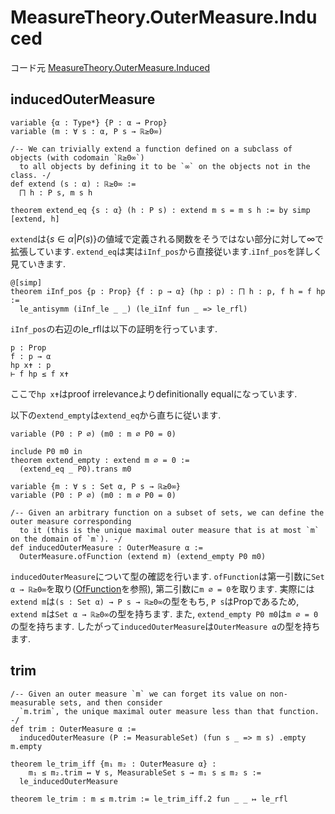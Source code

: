 MeasureTheory.OuterMeasure.Induced
============================================

コード元
[MeasureTheory.OuterMeasure.Induced](https://leanprover-community.github.io/mathlib4_docs/Mathlib/MeasureTheory/OuterMeasure/Induced.html)

## inducedOuterMeasure

``` lean4
variable {α : Type*} {P : α → Prop}
variable (m : ∀ s : α, P s → ℝ≥0∞)

/-- We can trivially extend a function defined on a subclass of objects (with codomain `ℝ≥0∞`)
  to all objects by defining it to be `∞` on the objects not in the class. -/
def extend (s : α) : ℝ≥0∞ :=
  ⨅ h : P s, m s h

theorem extend_eq {s : α} (h : P s) : extend m s = m s h := by simp [extend, h]
```
`extend`は$\{s ∈ α | P (s)\}$の値域で定義される関数をそうではない部分に対して$\infty$で拡張しています.
`extend_eq`は実は`iInf_pos`から直接従います.`iInf_pos`を詳しく見ていきます.
``` lean4
@[simp]
theorem iInf_pos {p : Prop} {f : p → α} (hp : p) : ⨅ h : p, f h = f hp :=
  le_antisymm (iInf_le _ _) (le_iInf fun _ => le_rfl)
```
`iInf_pos`の右辺のle_rflは以下の証明を行っています.
``` lean4
p : Prop
f : p → α
hp x✝ : p
⊢ f hp ≤ f x✝
```
ここで`hp x✝`はproof irrelevanceよりdefinitionally equalになっています.

以下の`extend_empty`は`extend_eq`から直ちに従います.
``` lean4
variable (P0 : P ∅) (m0 : m ∅ P0 = 0)

include P0 m0 in
theorem extend_empty : extend m ∅ = 0 :=
  (extend_eq _ P0).trans m0
```

``` lean4
variable {m : ∀ s : Set α, P s → ℝ≥0∞}
variable (P0 : P ∅) (m0 : m ∅ P0 = 0)

/-- Given an arbitrary function on a subset of sets, we can define the outer measure corresponding
  to it (this is the unique maximal outer measure that is at most `m` on the domain of `m`). -/
def inducedOuterMeasure : OuterMeasure α :=
  OuterMeasure.ofFunction (extend m) (extend_empty P0 m0)
```

`inducedOuterMeasure`について型の確認を行います. `ofFunction`は第一引数に`Set α → ℝ≥0∞`を取り([OfFunction](OfFunction.md)を参照), 第二引数に`m ∅ = 0`を取ります. 実際には`extend m`は`(s : Set α) → P s → ℝ≥0∞`の型をもち, `P s`はPropであるため, `extend m`は`Set α → ℝ≥0∞`の型を持ちます. また, `extend_empty P0 m0`は`m ∅ = 0`の型を持ちます. したがって`inducedOuterMeasure`は`OuterMeasure α`の型を持ちます.

## trim

``` lean4
/-- Given an outer measure `m` we can forget its value on non-measurable sets, and then consider
  `m.trim`, the unique maximal outer measure less than that function. -/
def trim : OuterMeasure α :=
  inducedOuterMeasure (P := MeasurableSet) (fun s _ => m s) .empty m.empty

theorem le_trim_iff {m₁ m₂ : OuterMeasure α} :
    m₁ ≤ m₂.trim ↔ ∀ s, MeasurableSet s → m₁ s ≤ m₂ s :=
  le_inducedOuterMeasure

theorem le_trim : m ≤ m.trim := le_trim_iff.2 fun _ _ ↦ le_rfl
```

